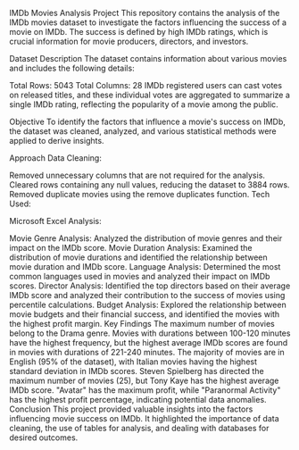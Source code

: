 IMDb Movies Analysis Project
This repository contains the analysis of the IMDb movies dataset to investigate the factors influencing the success of a movie on IMDb. The success is defined by high IMDb ratings, which is crucial information for movie producers, directors, and investors.

Dataset Description
The dataset contains information about various movies and includes the following details:

Total Rows: 5043
Total Columns: 28
IMDb registered users can cast votes on released titles, and these individual votes are aggregated to summarize a single IMDb rating, reflecting the popularity of a movie among the public.

Objective
To identify the factors that influence a movie's success on IMDb, the dataset was cleaned, analyzed, and various statistical methods were applied to derive insights.

Approach
Data Cleaning:

Removed unnecessary columns that are not required for the analysis.
Cleared rows containing any null values, reducing the dataset to 3884 rows.
Removed duplicate movies using the remove duplicates function.
Tech Used:

Microsoft Excel
Analysis:

Movie Genre Analysis: Analyzed the distribution of movie genres and their impact on the IMDb score.
Movie Duration Analysis: Examined the distribution of movie durations and identified the relationship between movie duration and IMDb score.
Language Analysis: Determined the most common languages used in movies and analyzed their impact on IMDb scores.
Director Analysis: Identified the top directors based on their average IMDb score and analyzed their contribution to the success of movies using percentile calculations.
Budget Analysis: Explored the relationship between movie budgets and their financial success, and identified the movies with the highest profit margin.
Key Findings
The maximum number of movies belong to the Drama genre.
Movies with durations between 100-120 minutes have the highest frequency, but the highest average IMDb scores are found in movies with durations of 221-240 minutes.
The majority of movies are in English (95% of the dataset), with Italian movies having the highest standard deviation in IMDb scores.
Steven Spielberg has directed the maximum number of movies (25), but Tony Kaye has the highest average IMDb score.
"Avatar" has the maximum profit, while "Paranormal Activity" has the highest profit percentage, indicating potential data anomalies.
Conclusion
This project provided valuable insights into the factors influencing movie success on IMDb. It highlighted the importance of data cleaning, the use of tables for analysis, and dealing with databases for desired outcomes.
